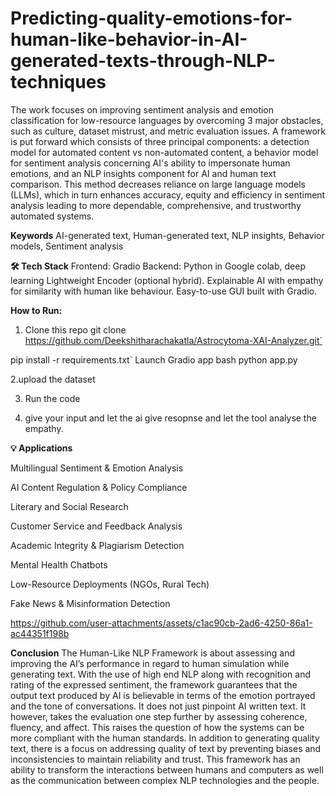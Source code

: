 # Predicting-quality-emotions-for-human-like-behavior-in-AI-generated-texts-through-NLP-techniques

The work focuses on improving sentiment analysis and emotion classification for low-resource languages by overcoming 3 major obstacles, such as culture, dataset mistrust, and metric evaluation issues. A framework is put forward which consists of three principal components: a detection model for automated content vs non-automated content, a behavior model for sentiment analysis concerning AI's ability to impersonate human emotions, and an NLP insights component for AI and human text comparison. This method decreases reliance on large language models (LLMs), which in turn enhances accuracy, equity and efficiency in sentiment analysis leading to more dependable, comprehensive, and trustworthy automated systems.

**Keywords**
AI-generated text, Human-generated text, NLP insights, Behavior models, Sentiment analysis

**🛠️ Tech Stack**
Frontend: Gradio
Backend: Python in Google colab, deep learning
Lightweight Encoder (optional hybrid).
Explainable AI with empathy for similarity with human like behaviour.
Easy-to-use GUI built with Gradio.

**How to Run:** 
1. Clone this repo
git clone https://github.com/Deekshitharachakatla/Astrocytoma-XAI-Analyzer.git`

pip install -r requirements.txt`
Launch Gradio app
bash python app.py

2.upload the dataset

3. Run the code
 
4. give your input and let the ai give resopnse and let the tool analyse the empathy.

**💡 Applications**

Multilingual Sentiment & Emotion Analysis

AI Content Regulation & Policy Compliance

Literary and Social Research

Customer Service and Feedback Analysis

Academic Integrity & Plagiarism Detection

Mental Health Chatbots

Low-Resource Deployments (NGOs, Rural Tech)

Fake News & Misinformation Detection


https://github.com/user-attachments/assets/c1ac90cb-2ad6-4250-86a1-ac44351f198b


**Conclusion**
The Human-Like NLP Framework is about assessing and improving the AI’s performance in regard to human simulation while generating text. With the use of high end NLP along with recognition and rating of the expressed sentiment, the framework guarantees that the output text produced by AI is believable in terms of the emotion portrayed and the tone of conversations. It does not just pinpoint AI written text. It however, takes the evaluation one step further by assessing coherence, fluency, and affect. This raises the question of how the systems can be more compliant with the human standards. In addition to generating quality text, there is a focus on addressing quality of text by preventing biases and inconsistencies to maintain reliability and trust. This framework has an ability to transform the interactions between humans and computers as well as the communication between complex NLP technologies and the people.
